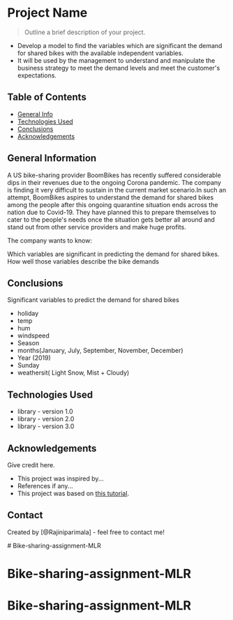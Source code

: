 # Project Name
> Outline a brief description of your project.

* Develop a model to find the variables which are significant the demand for shared bikes with the available independent variables.
* It will be used by the management to understand and manipulate the business strategy to meet the demand levels and meet the customer's expectations.

## Table of Contents
* [General Info](#general-information)
* [Technologies Used](#technologies-used)
* [Conclusions](#conclusions)
* [Acknowledgements](#acknowledgements)

<!-- You can include any other section that is pertinent to your problem -->

## General Information
A US bike-sharing provider BoomBikes has recently suffered considerable dips in their revenues due to the ongoing Corona pandemic. The company is finding it very difficult to sustain in the current market scenario.In such an attempt, BoomBikes aspires to understand the demand for shared bikes among the people after this ongoing quarantine situation ends across the nation due to Covid-19. They have planned this to prepare themselves to cater to the people's needs once the situation gets better all around and stand out from other service providers and make huge profits.

The company wants to know:

Which variables are significant in predicting the demand for shared bikes.
How well those variables describe the bike demands

## Conclusions

Significant variables to predict the demand for shared bikes

* holiday
* temp
* hum
* windspeed
* Season
* months(January, July, September, November, December)
* Year (2019)
* Sunday
* weathersit( Light Snow, Mist + Cloudy)
## Technologies Used
- library - version 1.0
- library - version 2.0
- library - version 3.0

<!-- As the libraries versions keep on changing, it is recommended to mention the version of library used in this project -->

## Acknowledgements
Give credit here.
- This project was inspired by...
- References if any...
- This project was based on [this tutorial](https://www.example.com).


## Contact
Created by [@Rajiniparimala] - feel free to contact me!


<!-- Optional -->
<!-- ## License -->
<!-- This project is open source and available under the [... License](). -->

<!-- You don't have to include all sections - just the one's relevant to your project --># Bike-sharing-assignment-MLR
# Bike-sharing-assignment-MLR
# Bike-sharing-assignment-MLR
